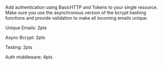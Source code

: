 Add authentication using BasicHTTP and Tokens to your single resource. Make sure you use the asynchronous version of the bcrypt hashing functions and provide validation to make all incoming emails unique.

 

Unique Emails: 2pts

Async Bcrypt: 2pts

Testing: 2pts

Auth middleware: 4pts